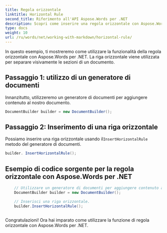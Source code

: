 ```yaml
---
title: Regola orizzontale
linktitle: Horizontal Rule
second_title: Riferimento all'API Aspose.Words per .NET
description: Scopri come inserire una regola orizzontale con Aspose.Words per .NET Guida dettagliata.
type: docs
weight: 10
url: /ru/words/net/working-with-markdown/horizontal-rule/
---
```


In questo esempio, ti mostreremo come utilizzare la funzionalità della regola orizzontale con Aspose.Words per .NET. La riga orizzontale viene utilizzata per separare visivamente le sezioni di un documento.

## Passaggio 1: utilizzo di un generatore di documenti

Innanzitutto, utilizzeremo un generatore di documenti per aggiungere contenuto al nostro documento.

```csharp
DocumentBuilder builder = new DocumentBuilder();
```

## Passaggio 2: Inserimento di una riga orizzontale

 Possiamo inserire una riga orizzontale usando il`InsertHorizontalRule` metodo del generatore di documenti.

```csharp
builder. InsertHorizontalRule();
```

## Esempio di codice sorgente per la regola orizzontale con Aspose.Words per .NET

```csharp
	// Utilizzare un generatore di documenti per aggiungere contenuto al documento.
	DocumentBuilder builder = new DocumentBuilder();

	// Inserisci una riga orizzontale.
	builder.InsertHorizontalRule();
            
```

Congratulazioni! Ora hai imparato come utilizzare la funzione di regola orizzontale con Aspose.Words per .NET.


